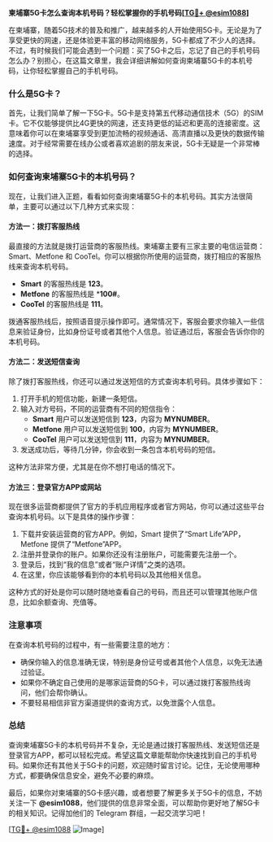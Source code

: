 **柬埔寨5G卡怎么查询本机号码？轻松掌握你的手机号码[[TG💪+ @esim1088](https://t.me/s/esim1088)]**

在柬埔寨，随着5G技术的普及和推广，越来越多的人开始使用5G卡。无论是为了享受更快的网速，还是体验更丰富的移动网络服务，5G卡都成了不少人的选择。不过，有时候我们可能会遇到一个问题：买了5G卡之后，忘记了自己的手机号码怎么办？别担心，在这篇文章里，我会详细讲解如何查询柬埔寨5G卡的本机号码，让你轻松掌握自己的手机号码。

### 什么是5G卡？

首先，让我们简单了解一下5G卡。5G卡是支持第五代移动通信技术（5G）的SIM卡。它不仅能够提供比4G更快的网速，还支持更低的延迟和更高的连接密度。这意味着你可以在柬埔寨享受到更加流畅的视频通话、高清直播以及更快的数据传输速度。对于经常需要在线办公或者喜欢追剧的朋友来说，5G卡无疑是一个非常棒的选择。

### 如何查询柬埔寨5G卡的本机号码？

现在，让我们进入正题，看看如何查询柬埔寨5G卡的本机号码。其实方法很简单，主要可以通过以下几种方式来实现：

#### 方法一：拨打客服热线

最直接的方法就是拨打运营商的客服热线。柬埔寨主要有三家主要的电信运营商：Smart、Metfone 和 CooTel。你可以根据你所使用的运营商，拨打相应的客服热线来查询本机号码。

- **Smart** 的客服热线是 **123**。
- **Metfone** 的客服热线是 ***100#**。
- **CooTel** 的客服热线是 **111**。

拨通客服热线后，按照语音提示操作即可。通常情况下，客服会要求你输入一些信息来验证身份，比如身份证号或者其他个人信息。验证通过后，客服会告诉你你的本机号码。

#### 方法二：发送短信查询

除了拨打客服热线，你还可以通过发送短信的方式查询本机号码。具体步骤如下：

1. 打开手机的短信功能，新建一条短信。
2. 输入对方号码，不同的运营商有不同的短信指令：
   - **Smart** 用户可以发送短信到 **123**，内容为 **MYNUMBER**。
   - **Metfone** 用户可以发送短信到 **100**，内容为 **MYNUMBER**。
   - **CooTel** 用户可以发送短信到 **111**，内容为 **MYNUMBER**。
3. 发送成功后，等待几分钟，你会收到一条包含本机号码的短信。

这种方法非常方便，尤其是在你不想打电话的情况下。

#### 方法三：登录官方APP或网站

现在很多运营商都提供了官方的手机应用程序或者官方网站，你可以通过这些平台查询本机号码。以下是具体的操作步骤：

1. 下载并安装运营商的官方APP。例如，Smart 提供了“Smart Life”APP，Metfone 提供了“Metfone”APP。
2. 注册并登录你的账户。如果你还没有注册账户，可能需要先注册一个。
3. 登录后，找到“我的信息”或者“账户详情”之类的选项。
4. 在这里，你应该能够看到你的本机号码以及其他相关信息。

这种方式的好处是你可以随时随地查看自己的号码，而且还可以管理其他账户信息，比如余额查询、充值等。

### 注意事项

在查询本机号码的过程中，有一些需要注意的地方：

- 确保你输入的信息准确无误，特别是身份证号或者其他个人信息，以免无法通过验证。
- 如果你不确定自己使用的是哪家运营商的5G卡，可以通过拨打客服热线询问，他们会帮你确认。
- 不要轻易相信非官方渠道提供的查询方式，以免泄露个人信息。

### 总结

查询柬埔寨5G卡的本机号码并不复杂，无论是通过拨打客服热线、发送短信还是登录官方APP，都可以轻松完成。希望这篇文章能帮助你快速找到自己的手机号码。如果你还有其他关于5G卡的问题，欢迎随时留言讨论。记住，无论使用哪种方式，都要确保信息安全，避免不必要的麻烦。

最后，如果你对柬埔寨的5G卡感兴趣，或者想要了解更多关于5G卡的信息，不妨关注一下 **@esim1088**，他们提供的信息非常全面，可以帮助你更好地了解5G卡的相关知识。记得加他们的 Telegram 群组，一起交流学习吧！

[[TG💪+ @esim1088](https://t.me/s/esim1088) ![Image](https://i.postimg.cc/4NQfJmqS/Snipaste-2025-05-13-00-14-12.png)]